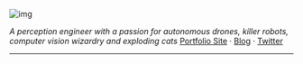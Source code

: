 ![img](https://user-images.githubusercontent.com/507615/90595977-95e70e80-e220-11ea-864a-6a61adaff212.png)

*A perception engineer with a passion for autonomous drones, killer robots, computer vision wizardry and exploding cats*
 [Portfolio Site](http://madebymoiz.com) · [Blog](https://moizilla.com) · [Twitter](https://twitter.com/m2moiz)


------

